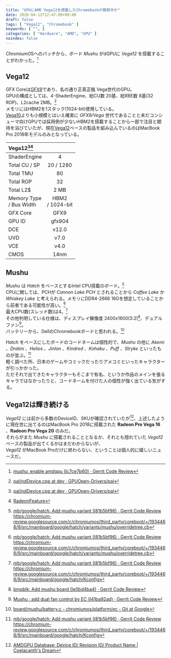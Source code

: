 ```yaml
---
title: "GPUにAMD Vega12を搭載したChromebookが開発中か"
date: 2020-04-12T12:47:09+09:00
draft: false
tags: [ "Vega12", "Chromebook" ]
keywords: [ "", ]
categories: [ "Hardware", "AMD", "GPU" ]
noindex: false
---
```


ChromiumOSへのパッチから、ボード *Mushu* がdGPUに *Vega12* を搭載することがわかった。[^4]  

[^4]: [mushu: enable amdgpu (Ic7ce7b60) · Gerrit Code Review](https://chromium-review.googlesource.com/c/chromiumos/overlays/board-overlays/+/2117044)

## Vega12
GFX Coreは[GFX9](/tags/gfx9)であり、名の通り正真正銘 Vega世代のGPU。  
GPUの構成としては、4-ShaderEngine、総CU数 20基、総RBE数 8基(32 ROP)、L2cache 2MB。[^1]  
メモリにはHBM2を1スタック(1024-bit)使用している。  
[Vega10](/tags/vega10)よりも小規模とはいえ確実に *GFX9/Vega* 世代であることと未だコンシューマ向けGPUでは採用例が少ないHBM2を搭載することから一部で注目と期待を浴びていたが、現在[Vega12](/tags/vega12)ベースの製品を組み込んでいるのはMacBook Pro 2018年モデルのみとなっている。  

| Vega12[^1][^2] | |
| :--- | :---: |
| ShaderEngine | 4 |
| Total CU / SP | 20 / 1280 |
| Total TMU | 80 |
| Total ROP | 32 |
| Total L2$ | 2 MB |
| Memory Type<br>/ Bus Width | HBM2<br>/ 1024-bit |
| GFX Core | GFX9 |
| GPU ID | gfx904 |
| DCE | v12.0 |
| UVD | v7.0 |
| VCE | v4.0 |
| CMOS | 14nm |

[^1]: [pal/ndDevice.cpp at dev · GPUOpen-Drivers/pal](https://github.com/GPUOpen-Drivers/pal/blob/e642f608a62887d40d1f25509d2951a4a3576985/src/core/os/nullDevice/ndDevice.cpp#L854)
[^2]: [RadeonFeature](https://www.x.org/wiki/RadeonFeature/)

## Mushu
*Mushu* は *Hatch* をベースとするIntel CPU搭載のボード。[^3]  
CPUに関しては、PCHが *Cannon Lake PCH* とされることから *Coffee Lake* か *Whiskey Lake* と考えられる。メモリにDDR4-2666 16Gを想定していることから前者である可能性が高い。[^5]  
最大CPU数(スレッド数)は4。[^10]  
その他判明している仕様は、ディスプレイ解像度 2400x1600(3:2)[^9]、デュアルファン[^6]。  
バッテリーから、DellのChromebookボードと思われる。[^7]  

*Hatch* をベースにしたボードのコードネームは個性的で、*Mushu* の他に *Akemi* 、*Dratini* 、*Helios* 、*Jinlon* 、*Kindred* 、*Kohaku* 、*Puff* 、*Stryke* といったものが並ぶ。[^10]  
軽く調べた所、日本のゲームやコミックだったりアメコミといったキャラクターが引っかかった。  
ただそれで出てきたキャラクターもそこまで有名、というか作品のメインを張るキャラではなかったりと、コードネームを付けた人の個性が強く出ている気がする。  

[^3]: [mb/google/hatch: Add mushu variant (I81b5bf96) · Gerrit Code Review](https://chromium-review.googlesource.com/c/chromiumos/third_party/coreboot/+/1934468)<br><https://chromium-review.googlesource.com/c/chromiumos/third_party/coreboot/+/1934468/9/src/mainboard/google/hatch/variants/mushu/overridetree.cb>
[^9]: [bmpblk: Add mushu board (Ie0bd4ba4) · Gerrit Code Review](https://chromium-review.googlesource.com/c/chromiumos/platform/bmpblk/+/1986097)
[^5]: [mb/google/hatch: Add mushu variant (I81b5bf96) · Gerrit Code Review](https://chromium-review.googlesource.com/c/chromiumos/third_party/coreboot/+/1934468)<br><https://chromium-review.googlesource.com/c/chromiumos/third_party/coreboot/+/1934468/9/src/mainboard/google/hatch/variants/mushu/overridetree.cb>
[^6]: [Mushu : add dual fan control by EC (I41ba92ad) · Gerrit Code Review](https://chromium-review.googlesource.com/c/chromiumos/platform/ec/+/2073740)
[^7]: [board/mushu/battery.c - chromiumos/platform/ec - Git at Google](https://chromium.googlesource.com/chromiumos/platform/ec/+/refs/heads/master/board/mushu/battery.c#35)
[^10]: [mb/google/hatch: Add mushu variant (I81b5bf96) · Gerrit Code Review](https://chromium-review.googlesource.com/c/chromiumos/third_party/coreboot/+/1934468)<br><https://chromium-review.googlesource.com/c/chromiumos/third_party/coreboot/+/1934468/9/src/mainboard/google/hatch/Kconfig>

## Vega12は輝き続ける
*Vega12* には前から多数のDeviceID、SKUが確認されていたが[^8]、上述したように現在世に出てるのはMacBook Pro 2018に搭載された **Radeon Pro Vega 16** 、**Radeon Pro Vega 20** のみだ。  
それらがまた *Mushu* に搭載されることとなるか、それとも隠れていた *Vega12* ベースの製品が出てくるかはまだわからないが、  
*Vega12* がMacBook Proだけに終わらない、ということは個人的に嬉しいニュースだ。

[^8]: [AMDGPU Database: Device ID/ Revision ID/ Product Name | Coelacanth's Dream](/posts/2019/12/30/did-rid-product-matome-p2/#vega12-gfx904)
